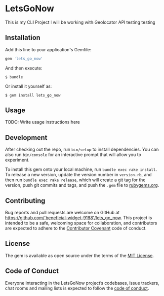 # LetsGoNow

This is my CLI Project I will be working with Geolocator API
testing testing

## Installation

Add this line to your application's Gemfile:

```ruby
gem 'lets_go_now'
```

And then execute:

    $ bundle

Or install it yourself as:

    $ gem install lets_go_now

## Usage

TODO: Write usage instructions here

## Development

After checking out the repo, run `bin/setup` to install dependencies. You can also run `bin/console` for an interactive prompt that will allow you to experiment.

To install this gem onto your local machine, run `bundle exec rake install`. To release a new version, update the version number in `version.rb`, and then run `bundle exec rake release`, which will create a git tag for the version, push git commits and tags, and push the `.gem` file to [rubygems.org](https://rubygems.org).

## Contributing

Bug reports and pull requests are welcome on GitHub at https://github.com/'beneficial-widget-9188'/lets_go_now. This project is intended to be a safe, welcoming space for collaboration, and contributors are expected to adhere to the [Contributor Covenant](http://contributor-covenant.org) code of conduct.

## License

The gem is available as open source under the terms of the [MIT License](https://opensource.org/licenses/MIT).

## Code of Conduct

Everyone interacting in the LetsGoNow project’s codebases, issue trackers, chat rooms and mailing lists is expected to follow the [code of conduct](https://github.com/'beneficial-widget-9188'/lets_go_now/blob/master/CODE_OF_CONDUCT.md).
